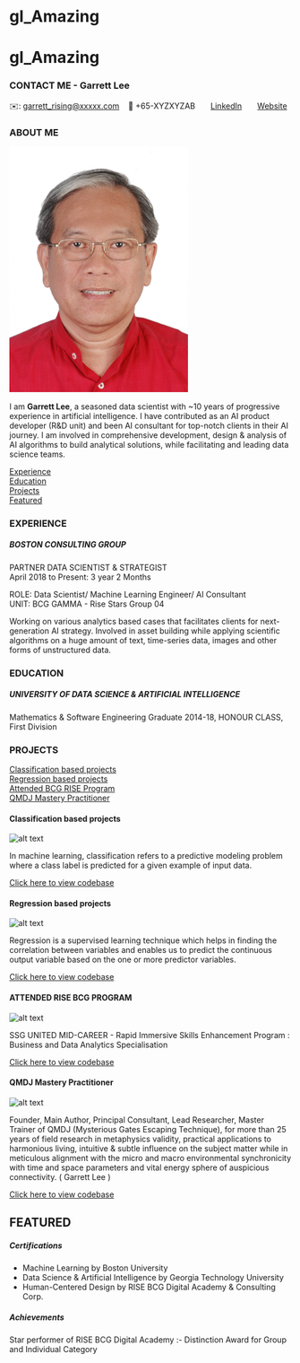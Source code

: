 # gl_Amazing
# gl_Amazing
<!-- CONTACT Section Starts -->
### CONTACT ME - Garrett Lee

<!-- Add your details -->
✉️: garrett_rising@xxxxx.com 
&nbsp;&nbsp; 📲 +65-XYZXYZAB
&nbsp;&nbsp;&nbsp;&nbsp;&nbsp; [LinkedIn](https://www.linkedin.com/in/garrettleesg/) 
&nbsp;&nbsp;&nbsp;&nbsp;&nbsp; [Website](https://ancientwisdomsg.wordpress.com/)
<!-- CONTACT Section Ends -->

<!-- ABOUT Section Starts -->
### ABOUT ME
<!-- Add link to your picture -->

![alt text](https://raw.githubusercontent.com/AncientRISE/GL-Amazing/main/images/Garrett_Lee-1-Inch-Photo-Trim-Edge.jpg)

<!-- Add your details -->

I am __Garrett Lee__, a seasoned data scientist with ~10 years of progressive experience in artificial intelligence. I have contributed as an AI product developer (R&D unit) and been AI consultant for top-notch clients in their AI journey. I am involved in comprehensive development, design & analysis of AI algorithms to build analytical solutions, while facilitating and leading data science teams.


<!-- Add link to the sections -->
[Experience](#experience) <br>
[Education](#education) <br>
[Projects](#projects) <br>
[Featured](#featured) <br> 

<!-- ABOUT Section Ends -->

<!-- EXPERIENCE Section Starts -->
### EXPERIENCE
<!-- Add your details -->
##### BOSTON CONSULTING GROUP
PARTNER DATA SCIENTIST & STRATEGIST <br>
April 2018 to Present: 3 year 2 Months

ROLE: Data Scientist/ Machine Learning Engineer/ AI Consultant <br>
UNIT: BCG GAMMA - Rise Stars Group 04

Working on various analytics based cases that facilitates clients for next-generation AI strategy. Involved in asset building while applying scientific algorithms on a huge amount of text, time-series data, images and other forms of unstructured data.

<!-- EXPERIENCE Section Ends -->

<!-- EDUCATION Section Starts -->
### EDUCATION
<!-- Add your details -->
##### UNIVERSITY OF DATA SCIENCE & ARTIFICIAL INTELLIGENCE
Mathematics & Software Engineering Graduate 2014-18, HONOUR CLASS, First Division

<!-- EDUCATION Section Ends -->

<!-- PROJECTS Section Starts -->
### PROJECTS
<!-- Add your details -->

[Classification based projects](#classification-based-projects) <br>
[Regression based projects](#regression-based-projects) <br>
[Attended BCG RISE Program](#attended-bcg-rise-program) <br>
[QMDJ Mastery Practitioner](#qmdj-mastery-practitioner) <br>



<!-- Add your details -->

#### Classification based projects
![alt text](https://raw.githubusercontent.com/krvishwesh54/Kumar-Vishwesh/main/images/Classification.png)

In machine learning, classification refers to a predictive modeling problem where a class label is predicted for a given example of input data.

[Click here to view codebase](https://github.com/krvishwesh54/DataScience_DeepLearning_MachineLearning/tree/master/Classification)

#### Regression based projects
![alt text](https://raw.githubusercontent.com/krvishwesh54/Kumar-Vishwesh/main/images/Regression.jpg)

Regression is a supervised learning technique which helps in finding the correlation between variables and enables us to predict the continuous output variable based on the one or more predictor variables.

[Click here to view codebase](https://github.com/krvishwesh54/DataScience_DeepLearning_MachineLearning/tree/master/Regression)


#### ATTENDED RISE BCG PROGRAM
![alt text](https://www.rise.bcg.com)

SSG UNITED MID-CAREER - Rapid Immersive Skills Enhancement Program : Business and Data Analytics Specialisation

[Click here to view codebase](https://www.rise.bcg.com/)


#### QMDJ Mastery Practitioner
![alt text](https://www.ancientfengshui.com/mainpage3/home)

Founder, Main Author, Principal Consultant, Lead Researcher, Master Trainer of QMDJ (Mysterious Gates Escaping Technique), for more than 25 years of field research in metaphysics validity, practical applications to harmonious living, intuitive & subtle influence on the subject matter while in meticulous alignment with the micro and macro environmental synchronicity with time and space parameters and vital energy sphere of auspicious connectivity. ( Garrett Lee )

[Click here to view codebase](https://www.ancientfengshui.com/mainpage3/home)


<!-- PROJECTS Section Ends -->

<!-- FEATURED Section Starts -->
## FEATURED
<!-- Add your details -->
##### Certifications
* Machine Learning by Boston University 
* Data Science & Artificial Intelligence by Georgia Technology University
* Human-Centered Design by RISE BCG Digital Academy & Consulting Corp.

##### Achievements
Star performer of RISE BCG Digital Academy :- Distinction Award for Group and Individual Category
<!-- FEATURED Section Ends -->
